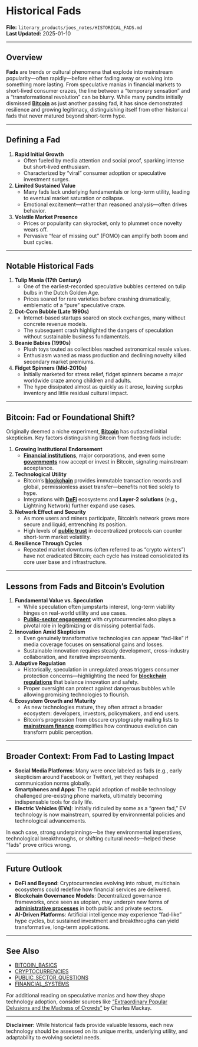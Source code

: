 # Historical Fads

**File:** `literary_products/joes_notes/HISTORICAL_FADS.md`\
**Last Updated:** 2025-01-10

***

## Overview

**Fads** are trends or cultural phenomena that explode into mainstream popularity—often rapidly—before either fading away or evolving into something more lasting. From speculative manias in financial markets to short-lived consumer crazes, the line between a “temporary sensation” and a “transformational revolution” can be blurry. While many pundits initially dismissed [**Bitcoin**](../MISC/BITCOIN_BASICS.md) as just another passing fad, it has since demonstrated resilience and growing legitimacy, distinguishing itself from other historical fads that never matured beyond short-term hype.

***

## Defining a Fad

1. **Rapid Initial Growth**
   * Often fueled by media attention and social proof, sparking intense but short-lived enthusiasm.
   * Characterized by “viral” consumer adoption or speculative investment surges.
2. **Limited Sustained Value**
   * Many fads lack underlying fundamentals or long-term utility, leading to eventual market saturation or collapse.
   * Emotional excitement—rather than reasoned analysis—often drives behavior.
3. **Volatile Market Presence**
   * Prices or popularity can skyrocket, only to plummet once novelty wears off.
   * Pervasive “fear of missing out” (FOMO) can amplify both boom and bust cycles.

***

## Notable Historical Fads

1. **Tulip Mania (17th Century)**
   * One of the earliest-recorded speculative bubbles centered on tulip bulbs in the Dutch Golden Age.
   * Prices soared for rare varieties before crashing dramatically, emblematic of a “pure” speculative craze.
2. **Dot-Com Bubble (Late 1990s)**
   * Internet-based startups soared on stock exchanges, many without concrete revenue models.
   * The subsequent crash highlighted the dangers of speculation without sustainable business fundamentals.
3. **Beanie Babies (1990s)**
   * Plush toys touted as collectibles reached astronomical resale values.
   * Enthusiasm waned as mass production and declining novelty killed secondary market premiums.
4. **Fidget Spinners (Mid-2010s)**
   * Initially marketed for stress relief, fidget spinners became a major worldwide craze among children and adults.
   * The hype dissipated almost as quickly as it arose, leaving surplus inventory and little residual cultural impact.

***

## Bitcoin: Fad or Foundational Shift?

Originally deemed a niche experiment, [**Bitcoin**](../MISC/BITCOIN.md) has outlasted initial skepticism. Key factors distinguishing Bitcoin from fleeting fads include:

1. **Growing Institutional Endorsement**
   * [**Financial institutions**](../STRATEGY/FINANCIAL_INSTITUTIONS.md), major corporations, and even some [**governments**](../MISC/GOVERNMENT_ADOPTION.md) now accept or invest in Bitcoin, signaling mainstream acceptance.
2. **Technological Utility**
   * Bitcoin’s [**blockchain**](../CRYPTO/CRYPTOCURRENCIES.md) provides immutable transaction records and global, permissionless asset transfer—benefits not tied solely to hype.
   * Integrations with [**DeFi**](../../../literary_products/joes_notes/DEFI_BASICS.md) ecosystems and **Layer-2 solutions** (e.g., Lightning Network) further expand use cases.
3. **Network Effect and Security**
   * As more users and miners participate, Bitcoin’s network grows more secure and liquid, entrenching its position.
   * High levels of [**public trust**](../MISC/PUBLIC_TRUST.md) in decentralized protocols can counter short-term market volatility.
4. **Resilience Through Cycles**
   * Repeated market downturns (often referred to as “crypto winters”) have not eradicated Bitcoin; each cycle has instead consolidated its core user base and infrastructure.

***

## Lessons from Fads and Bitcoin’s Evolution

1. **Fundamental Value vs. Speculation**
   * While speculation often jumpstarts interest, long-term viability hinges on real-world utility and use cases.
   * [**Public-sector engagement**](../MISC/PUBLIC_SECTOR_ENGAGEMENT.md) with cryptocurrencies also plays a pivotal role in legitimizing or dismissing potential fads.
2. **Innovation Amid Skepticism**
   * Even genuinely transformative technologies can appear “fad-like” if media coverage focuses on sensational gains and losses.
   * Sustainable innovation requires steady development, cross-industry collaboration, and iterative improvements.
3. **Adaptive Regulation**
   * Historically, speculation in unregulated areas triggers consumer protection concerns—highlighting the need for [**blockchain regulations**](../../../literary_products/joes_notes/BLOCKCHAIN_REGULATIONS.md) that balance innovation and safety.
   * Proper oversight can protect against dangerous bubbles while allowing promising technologies to flourish.
4. **Ecosystem Growth and Maturity**
   * As new technologies mature, they often attract a broader ecosystem: developers, investors, policymakers, and end users.
   * Bitcoin’s progression from obscure cryptography mailing lists to [**mainstream finance**](../../../literary_products/joes_notes/MAINSTREAM_FINANCE.md) exemplifies how continuous evolution can transform public perception.

***

## Broader Context: From Fad to Lasting Impact

* **Social Media Platforms**: Many were once labeled as fads (e.g., early skepticism around Facebook or Twitter), yet they reshaped communication norms globally.
* **Smartphones and Apps**: The rapid adoption of mobile technology challenged pre-existing phone markets, ultimately becoming indispensable tools for daily life.
* **Electric Vehicles (EVs)**: Initially ridiculed by some as a “green fad,” EV technology is now mainstream, spurred by environmental policies and technological advancements.

In each case, strong underpinnings—be they environmental imperatives, technological breakthroughs, or shifting cultural needs—helped these “fads” prove critics wrong.

***

## Future Outlook

* **DeFi and Beyond**: Cryptocurrencies evolving into robust, multichain ecosystems could redefine how financial services are delivered.
* **Blockchain Governance Models**: Decentralized governance frameworks, once seen as utopian, may underpin new forms of [**administrative processes**](../MISC/ADMINISTRATIVE_PROCESSES.md) in both public and private sectors.
* **AI-Driven Platforms**: Artificial intelligence may experience “fad-like” hype cycles, but sustained investment and breakthroughs can yield transformative, long-term applications.

***

## See Also

* [BITCOIN\_BASICS](../MISC/BITCOIN_BASICS.md)
* [CRYPTOCURRENCIES](../CRYPTO/CRYPTOCURRENCIES.md)
* [PUBLIC\_SECTOR\_QUESTIONS](../MISC/PUBLIC_SECTOR_QUESTIONS.md)
* [FINANCIAL\_SYSTEMS](../STRATEGY/FINANCIAL_SYSTEMS.md)

For additional reading on speculative manias and how they shape technology adoption, consider sources like [“Extraordinary Popular Delusions and the Madness of Crowds”](https://en.wikipedia.org/wiki/Extraordinary_Popular_Delusions_and_the_Madness_of_Crowds) by Charles Mackay.

***

**Disclaimer:** While historical fads provide valuable lessons, each new technology should be assessed on its unique merits, underlying utility, and adaptability to evolving societal needs.
